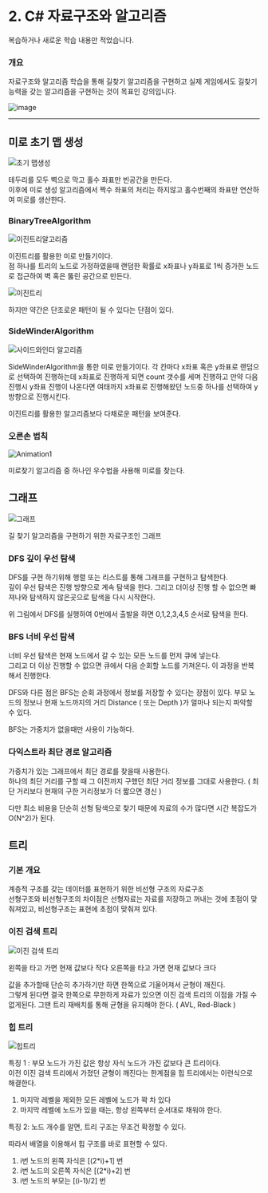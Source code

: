 # 2. C# 자료구조와 알고리즘

복습하거나 새로운 학습 내용만 적었습니다.

### 개요

자료구조와 알고리즘 학습을 통해 길찾기 알고리즘을 구현하고 실제 게임에서도 길찾기 능력을 갖는 알고리즘을 구현하는 것이 목표인 강의입니다.

![image](https://cdn.inflearn.com/public/files/courses/324727/2d8d5911-b35c-485e-a245-ac242149c9ac/rookiss-pt2-2.gif)

---

## 미로 초기 맵 생성

![초기 맵생성](https://user-images.githubusercontent.com/67315288/119766376-dda56f80-beef-11eb-9da6-42c1bdbb27d2.png)

테두리를 모두 벽으로 막고 홀수 좌표만 빈공간을 만든다.  
이후에 미로 생성 알고리즘에서 짝수 좌표의 처리는 하지않고 홀수번째의 좌표만 연산하여 미로를 생산한다.

### BinaryTreeAlgorithm

![이진트리알고리즘](https://user-images.githubusercontent.com/67315288/119761091-2a844880-bee6-11eb-8936-2e0df2e624fe.png)

이진트리를 활용한 미로 만들기이다.  
점 하나를 트리의 노드로 가정하였을때 랜덤한 확률로 x좌표나 y좌표로 1씩 증가한 노드로 접근하여 벽 혹은 뚫린 공간으로 만든다.

![이진트리](https://user-images.githubusercontent.com/67315288/119761651-286eb980-bee7-11eb-990f-b91f7e3e0b56.png)

하지만 약간은 단조로운 패턴이 될 수 있다는 단점이 있다.

### SideWinderAlgorithm

![사이드와인더 알고리즘](https://user-images.githubusercontent.com/67315288/119765675-a5516180-beee-11eb-91bf-ca08c1a38225.png)

SideWinderAlgorithm을 통한 미로 만들기이다.
각 칸마다 x좌표 혹은 y좌표로 랜덤으로 선택하여 진행하는데 x좌표로 진행하게 되면 count 갯수를 세며 진행하고 만약 다음 진행시 y좌표 진행이 나온다면 여태까지 x좌표로 진행해왔던 노드중 하나를 선택하여 y방향으로 진행시킨다.

이진트리를 활용한 알고리즘보다 다채로운 패턴을 보여준다.

### 오른손 법칙

![Animation1](https://user-images.githubusercontent.com/67315288/119799582-291f4400-bf17-11eb-8467-1703676e16e9.gif)

미로찾기 알고리즘 중 하나인 우수법을 사용해 미로를 찾는다.

## 그래프

![그래프](https://user-images.githubusercontent.com/67315288/119821139-2fb8b600-bf2d-11eb-8925-484119ebe0ce.png)

길 찾기 알고리즘을 구현하기 위한 자료구조인 그래프

### DFS 깊이 우선 탐색

DFS를 구현 하기위해 행렬 또는 리스트를 통해 그래프를 구현하고 탐색한다.  
깊이 우선 탐색은 진행 방향으로 계속 탐색을 한다. 그리고 더이상 진행 할 수 없으면 빠져나와 탐색하지 않은곳으로 탐색을 다시 시작한다.

위 그림에서 DFS를 실행하여 0번에서 출발을 하면 0,1,2,3,4,5 순서로 탐색을 한다.

### BFS 너비 우선 탐색

너비 우선 탐색은 현재 노드에서 갈 수 있는 모든 노드를 먼저 큐에 넣는다.  
그리고 더 이상 진행할 수 없으면 큐에서 다음 순회할 노드를 가져온다. 이 과정을 반복해서 진행한다.

DFS와 다른 점은 BFS는 순회 과정에서 정보를 저장할 수 있다는 장점이 있다. 부모 노드의 정보나 현재 노드까지의 거리 Distance ( 또는 Depth )가 얼마나 되는지 파악할 수 있다.

BFS는 가중치가 없을때만 사용이 가능하다.

### 다익스트라 최단 경로 알고리즘

가중치가 있는 그래프에서 최단 경로를 찾을때 사용한다.  
하나의 최단 거리를 구할 때 그 이전까지 구했던 최단 거리 정보를 그대로 사용한다. ( 최단 거리보다 현재의 구한 거리정보가 더 짧으면 갱신 )

다만 최소 비용을 단순히 선형 탐색으로 찾기 때문에 자료의 수가 많다면 시간 복잡도가 O(N^2)가 된다.

## 트리

### 기본 개요

계층적 구조를 갖는 데이터를 표현하기 위한 비선형 구조의 자료구조  
선형구조와 비선형구조의 차이점은 선형자료는 자료를 저장하고 꺼내는 것에 초점이 맞춰져있고, 비선형구조는 표현에 초점이 맞춰져 있다.

### 이진 검색 트리

![이진 검색 트리](https://user-images.githubusercontent.com/67315288/120062701-711ca300-c09e-11eb-9b73-92d521dfd596.png)

왼쪽을 타고 가면 현재 값보다 작다
오른쪽을 타고 가면 현재 값보다 크다

값을 추가할때 단순히 추가하기만 하면 한쪽으로 기울어져서 균형이 깨진다.  
그렇게 된다면 결국 한쪽으로 무한하게 자료가 있으면 이진 검색 트리의 이점을 가질 수 없게된다.
그땐 트리 재배치를 통해 균형을 유지해야 한다. ( AVL, Red-Black )

### 힙 트리

![힙트리](https://user-images.githubusercontent.com/67315288/120062776-cc4e9580-c09e-11eb-98d5-8f5c28f88f9f.png)

특징 1 : 부모 노드가 가진 값은 항상 자식 노드가 가진 값보다 큰 트리이다.  
이전 이진 검색 트리에서 가졌던 균형이 깨진다는 한계점을 힙 트리에서는 이런식으로 해결한다.

1. 마지막 레벨을 제외한 모든 레벨에 노드가 꽉 차 있다
2. 마지막 레벨에 노드가 있을 때는, 항상 왼쪽부터 순서대로 채워야 한다.

특징 2: 노드 개수를 알면, 트리 구조는 무조건 확정할 수 있다.

따라서 배열을 이용해서 힙 구조를 바로 표현할 수 있다.

1. i번 노드의 왼쪽 자식은 \[(2\*i)+1] 번
1. i번 노드의 오른쪽 자식은 \[(2\*i)+2] 번
1. i번 노드의 부모는 \[(i-1)/2] 번

